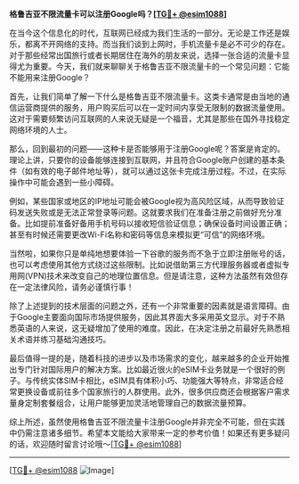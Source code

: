 **格鲁吉亚不限流量卡可以注册Google吗？[[TG💪+ @esim1088](https://t.me/s/esim1088)]**

在当今这个信息化的时代，互联网已经成为我们生活的一部分。无论是工作还是娱乐，都离不开网络的支持。而当我们谈到上网时，手机流量卡是必不可少的存在。对于那些经常出国旅行或者长期居住在海外的朋友来说，选择一张合适的流量卡显得尤为重要。今天，我们就来聊聊关于格鲁吉亚不限流量卡的一个常见问题：它能不能用来注册Google？

首先，让我们简单了解一下什么是格鲁吉亚不限流量卡。这类卡通常是由当地的通信运营商提供的服务，用户购买后可以在一定时间内享受无限制的数据流量使用。这对于需要频繁访问互联网的人来说无疑是一个福音，尤其是那些在国外寻找稳定网络环境的人士。

那么，回到最初的问题——这种卡是否能够用于注册Google呢？答案是肯定的。理论上讲，只要你的设备能够连接到互联网，并且符合Google账户创建的基本条件（如有效的电子邮件地址等），就可以通过这张卡完成注册过程。不过，在实际操作中可能会遇到一些小障碍。

例如，某些国家或地区的IP地址可能会被Google视为高风险区域，从而导致验证码发送失败或是无法正常登录等问题。这就要求我们在准备注册之前做好充分准备。比如提前准备好备用手机号码以接收短信验证信息；确保设备时间设置正确；甚至有时候还需要更改Wi-Fi名称和密码等信息来模拟更“可信”的网络环境。

当然啦，如果你只是单纯地想要体验一下谷歌的服务而不急于立即注册账号的话，也可以考虑使用其他方式绕过这些限制。比如说借助第三方代理服务器或者虚拟专用网(VPN)技术来改变自己的地理位置信息。但是请注意，这种方法虽然有效但存在一定法律风险，请务必谨慎行事！

除了上述提到的技术层面的问题之外，还有一个非常重要的因素就是语言障碍。由于Google主要面向国际市场提供服务，因此其界面大多采用英文显示。对于不熟悉英语的人来说，这无疑增加了使用的难度。因此，在决定注册之前最好先熟悉相关术语并练习基础沟通技巧。

最后值得一提的是，随着科技的进步以及市场需求的变化，越来越多的企业开始推出专门针对国际用户的解决方案。比如最近很火的eSIM卡业务就是一个很好的例子。与传统实体SIM卡相比，eSIM具有体积小巧、功能强大等特点，非常适合经常更换设备或前往多个国家旅行的人群使用。此外，很多供应商还会根据客户需求量身定制套餐组合，让用户能够更加灵活地管理自己的数据流量预算。

综上所述，虽然使用格鲁吉亚不限流量卡注册Google并非完全不可能，但在实践中仍需注意诸多细节。希望本文能给大家带来一定的参考价值！如果还有更多疑问的话，欢迎随时留言讨论哦～[[TG💪+ @esim1088](https://t.me/s/esim1088)]

---

[[TG💪+ @esim1088](https://t.me/s/esim1088) ![Image](https://i.postimg.cc/4NQfJmqS/Snipaste-2025-05-13-00-14-12.png)]